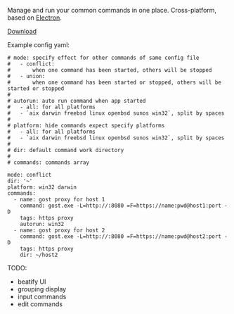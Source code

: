Manage and run your common commands in one place. Cross-platform, based on [Electron](http://electron.atom.io).

[Download](https://github.com/beviz/jack-jack/releases)

Example config yaml:

```
# mode: specify effect for other commands of same config file
#   - conflict:
#       when one command has been started, others will be stopped
#   - union:
#       when one command has been started or stopped, others will be started or stopped
#
# autorun: auto run command when app started
#   - all: for all platforms
#   - `aix darwin freebsd linux openbsd sunos win32`, split by spaces
#
# platform: hide commands expect specify platforms
#   - all: for all platforms
#   - `aix darwin freebsd linux openbsd sunos win32`, split by spaces
#
# dir: default command work directory
#
# commands: commands array

mode: conflict
dir: '~'
platform: win32 darwin
commands:
  - name: gost proxy for host 1
    command: gost.exe -L=http://:8080 =F=https://name:pwd@host1:port -D
    tags: https proxy
    autorun: win32
  - name: gost proxy for host 2
    command: gost.exe -L=http://:8080 =F=https://name:pwd@host2:port -D
    tags: https proxy
    dir: ~/host2
```

TODO:
 - beatify UI
 - grouping display
 - input commands
 - edit commands
